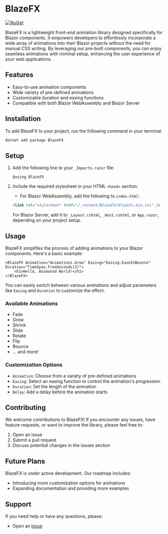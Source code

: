 # BlazeFX

[![NuGet](https://img.shields.io/nuget/v/BlazeFX.svg)](https://www.nuget.org/packages/BlazeFX/)

BlazeFX is a lightweight front-end animation library designed specifically for Blazor components. It empowers developers to effortlessly incorporate a wide array of animations into their Blazor projects without the need for manual CSS writing. By leveraging our pre-built components, you can enjoy seamless animations with minimal setup, enhancing the user experience of your web applications.

## Features

- Easy-to-use animation components
- Wide variety of pre-defined animations
- Customizable duration and easing functions
- Compatible with both Blazor WebAssembly and Blazor Server

## Installation

To add BlazeFX to your project, run the following command in your terminal:

```bash
dotnet add package BlazeFX
```

## Setup

1. Add the following line to your `_Imports.razor` file:

    ```razor
    @using BlazeFX
    ```

2. Include the required stylesheet in your HTML `<head>` section:

    - For Blazor WebAssembly, add the following to `index.html`:

    ```html
    <link rel="stylesheet" href="/_content/BlazeFX/blazefx.min.css" />
    ```

   For Blazor Server, add it to `_Layout.cshtml`, `_Host.cshtml`, or `App.razor`, depending on your project setup.

## Usage

BlazeFX simplifies the process of adding animations to your Blazor components. Here's a basic example:

```razor
<BlazeFX Animation="Animations.Grow" Easing="Easing.EaseInBounce" Duration="TimeSpan.FromSeconds(2)">
    <h1>Hello, Animated World!</h1>
</BlazeFX>
```

You can easily switch between various animations and adjust parameters like `Easing` and `Duration` to customize the effect.

### Available Animations

- Fade
- Grow
- Shrink
- Slide
- Rotate
- Flip
- Bounce
- ... and more!

### Customization Options

- `Animation`: Choose from a variety of pre-defined animations
- `Easing`: Select an easing function to control the animation's progression
- `Duration`: Set the length of the animation
- `Delay`: Add a delay before the animation starts

## Contributing

We welcome contributions to BlazeFX! If you encounter any issues, have feature requests, or want to improve the library, please feel free to:

1. Open an issue
2. Submit a pull request
3. Discuss potential changes in the issues section

## Future Plans

BlazeFX is under active development. Our roadmap includes:

- Introducing more customization options for animations
- Expanding documentation and providing more examples

## Support

If you need help or have any questions, please:

- Open an [Issue](https://github.com/mtevangelista7/BlazeFX/issues)